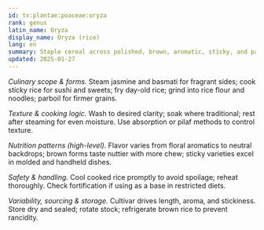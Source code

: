 ```yaml
---
id: tx:plantae:poaceae:oryza
rank: genus
latin_name: Oryza
display_name: Oryza (rice)
lang: en
summary: Staple cereal across polished, brown, aromatic, sticky, and parboiled styles; steamed, simmered, fried, and ground into noodles and flours.
updated: 2025-01-27
---
```


_Culinary scope & forms._ Steam jasmine and basmati for fragrant sides; cook sticky rice for sushi and sweets; fry day-old rice; grind into rice flour and noodles; parboil for firmer grains.

_Texture & cooking logic._ Wash to desired clarity; soak where traditional; rest after steaming for even moisture. Use absorption or pilaf methods to control texture.

_Nutrition patterns (high-level)._ Flavor varies from floral aromatics to neutral backdrops; brown forms taste nuttier with more chew; sticky varieties excel in molded and handheld dishes.

_Safety & handling._ Cool cooked rice promptly to avoid spoilage; reheat thoroughly. Check fortification if using as a base in restricted diets.

_Variability, sourcing & storage._ Cultivar drives length, aroma, and stickiness. Store dry and sealed; rotate stock; refrigerate brown rice to prevent rancidity.
